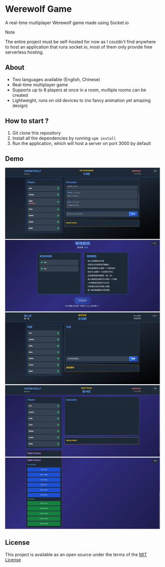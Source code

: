# Werewolf Game
A real-time multiplayer Werewolf game made using Socket.io

> [!NOTE]  
> The entire project must be self-hosted for now as I couldn't find anywhere to host an application that runs socket.io, most of them only provide free serverless hosting.

## About
- Two languages available (English, Chinese)
- Real-time multiplayer game
- Supports up to 8 players at once in a room, multiple rooms can be created
- Lightweight, runs on old devices to (no fancy animation yet amazing design)

## How to start ?
1. Git clone this repository
2. Install all the dependencies by running `npm install`
3. Run the application, which will host a server on port 3000 by default

## Demo
![Chat](./images/chat.webp)
![Lobby in Chinese](./images/lobby%20chinese.webp)
![Villager in Chinese](./images/villager%20in%20game%20chinese.webp)
![Werewolf in game](./images/werewolf%20in%20game.webp)
![Witch in game](./images/witch.webp)

## License
This project is available as an open source under the terms of the [MIT License](/LICENSE)